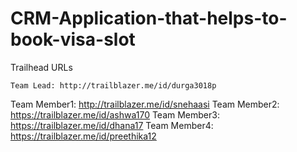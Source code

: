 # CRM-Application-that-helps-to-book-visa-slot

Trailhead URLs

    Team Lead: http://trailblazer.me/id/durga3018p
 Team Member1: http://trailblazer.me/id/snehaasi
 Team Member2: https://trailblazer.me/id/ashwa170
 Team Member3: https://trailblazer.me/id/dhana17
 Team Member4: https://trailblazer.me/id/preethika12

 
